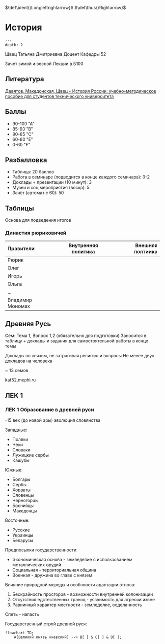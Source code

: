 <!-- Macros: start -->
$\def\ident{\Longleftrightarrow}$
$\def\thus{\Rightarrow}$
$\newcommand{\braket}[1]{\langle #1 \rangle}$
$\newcommand{\block}[2]{\begin{#1} #2 \end{#1}}$
$\newcommand{\cases}[1]{\block{cases}{#1}}$
$\newcommand{\wrapmat}[2]{\block{#1}{#2}}$
$\newcommand{\mat}[1]{\wrapmat{Vmatrix}{#1}}$
$\newcommand{\det}[1]{\wrapmat{vmatrix}{#1}}$
$\newcommand{\pmat}[1]{\wrapmat{pmatrix}{#1}}$
$\newcommand{\upline}[1]{\overline{#1}}$
$\newcommand{\dnline}[1]{\underline{#1}}$


$%% Красивые <= и >=$
$\renewcommand{\geq}{\geqslant}$
$\renewcommand{\leq}{\leqslant}$

$%% Более привычные греческие буквы$
$\renewcommand{\phi}{\varphi}$
$\renewcommand{\epsilon}{\varepsilon}$

$\newcommand{\NN}{\mathbb{N}}$
$\newcommand{\ZZ}{\mathbb{Z}}$
$\newcommand{\RR}{\mathbb{R}}$
$\newcommand{\CC}{\mathbb{C}}$
$\newcommand{\FF}{\mathbb{F}}$
$\newcommand{\QQ}{\mathbb{Q}}$
$\newcommand{\EE}{\mathbb{E}}$

$%% Жоские буквы для базисов$
$\newcommand\E{\mathbbold{e}}$
$\newcommand\F{\mathbbold{f}}$
$\newcommand\G{\mathbbold{g}}$


$% \int = \int\limits$
$\renewcommand{\int}{\intop}$


$\newcommand{\ans}[1]{\textbf{Ответ}: #1.}$

$% norm command$
$\newcommand{\norm}[1]{\left\lVert#1\right\rVert}$

$\newcommand{\ord}[1]{\operatorname{ord}(#1)}$
$\renewcommand{\gcd}{\text{НОД}}$
$\newcommand{\lcm}{\text{НОК}}$

<!-- Macros: end -->

# История

```{contents} Содержание
---
depth: 2
```

Швец Татьяна Дмитриевна
Доцент Кафедры 52

Зачет зимой и весной
Лекции в Б100

## Литература

[Девятов, Македонская, Швец - История России: учебно-методическое пособие для студентов технического университета](https://docs.google.com/gview?url=https://mephi-tex.rtfd.io/ru/latest/_static/literature/Учебное_пособие_История_России_2_версия.pdf)

## Баллы

- 90-100 "А"
- 85-90 "В"
- 80-85 "С"
- 60-80 "Е"
- 0-60 "F"

## Разбалловка

- Таблица: 20 баллов
- Работа в семинаре (подводится в конце каждого семинара): 0-2
- Доклады + презентации (10 минут): 3
- Музеи и соц мероприятия (воскр): 5
- Зачёт (автомат с 60): 50

## Таблицы

Основа для подведения итогов

### Династия рюриковичей

Правители | Внутренняя политика | Внешняя полтиика
:-|-|-:
Рюрик | |
Олег | |
Игорь | |
Ольга | |
... | |
Владимир Мономах | |

## Древняя Русь

Сём: Тема 1, Вопрос 1,2 (обязательно для подготовки)
Заносится в таблицу + доклады и задания для самостоятельной работы в конце темы

Доклады по князьм, не затрагивая религию и вопросы
Не менее двух докладов на человека

~ 13 семов

kaf52.mephi.ru

## ЛЕК 1

### ЛЕК 1 Образование в древней руси
-15 век (до новой эры)
эволюция словянства

Западные:
- Поляки
- Чехи
- Словаки
- Лужицкие сербы
- Кашубы

Южные:
- Болгары
- Сербы
- Хорваты
- Словенцы
- Черногорцы
- Боснийцы
- Македонцы

Восточные:
- Русские
- Украинцы
- Беларусы

Предпосылки государственности:
- Экономическая основа - земледелие с использованием металлических орудий
- Социальная - территориальная община
- Военная - дружина во главе с князем

Влияние природной мсреды и особнности адаптации этноса:
1) Бескрайность просторов - возможности внутренней колонизации
2) Отсутствия едстественных границ - уязвимость для агресии извне
3) Равнинный характер местности - земледелие, осделанность

Спеть - напасть

Государственный строй древней руся:
```mermaid
flowchart TD;
	A[Великий князь киевский] --> B[ ] & C[ ] & D[ ];
```
